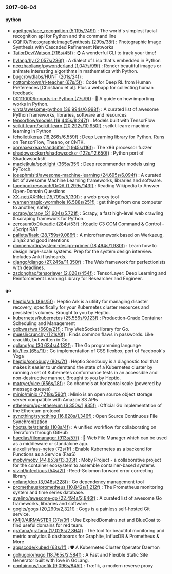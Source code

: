 ### 2017-08-04

#### python
* [ageitgey/face_recognition (5,119s/749f)](https://github.com/ageitgey/face_recognition) : The world's simplest facial recognition api for Python and the command line
* [CQFIO/PhotographicImageSynthesis (299s/38f)](https://github.com/CQFIO/PhotographicImageSynthesis) : Photographic Image Synthesis with Cascaded Refinement Networks
* [TailorDev/Watson (716s/45f)](https://github.com/TailorDev/Watson) : ⌚️ A wonderful CLI to track your time!
* [hylang/hy (2,057s/236f)](https://github.com/hylang/hy) : A dialect of Lisp that's embedded in Python
* [neozhaoliang/pywonderland (1,047s/99f)](https://github.com/neozhaoliang/pywonderland) : Render beautiful images or animate interesting algorithms in mathematics with Python.
* [bugcrowdlabs/HUNT (201s/24f)](https://github.com/bugcrowdlabs/HUNT) : 
* [nottombrown/rl-teacher (67s/5f)](https://github.com/nottombrown/rl-teacher) : Code for Deep RL from Human Preferences [Christiano et al]. Plus a webapp for collecting human feedback
* [00111000/Imports-in-Python (77s/9f)](https://github.com/00111000/Imports-in-Python) : 🐍 A guide on how importing works in Python.
* [vinta/awesome-python (36,994s/6,998f)](https://github.com/vinta/awesome-python) : A curated list of awesome Python frameworks, libraries, software and resources
* [tensorflow/models (19,445s/8,247f)](https://github.com/tensorflow/models) : Models built with TensorFlow
* [scikit-learn/scikit-learn (20,292s/10,950f)](https://github.com/scikit-learn/scikit-learn) : scikit-learn: machine learning in Python
* [fchollet/keras (18,266s/6,559f)](https://github.com/fchollet/keras) : Deep Learning library for Python. Runs on TensorFlow, Theano, or CNTK.
* [xoreaxeaxeax/sandsifter (1,945s/116f)](https://github.com/xoreaxeaxeax/sandsifter) : The x86 processor fuzzer
* [shadowsocksrr/shadowsocksr (122s/12,650f)](https://github.com/shadowsocksrr/shadowsocksr) : Python port of ShadowsocksR
* [maciejkula/spotlight (365s/35f)](https://github.com/maciejkula/spotlight) : Deep recommender models using PyTorch.
* [josephmisiti/awesome-machine-learning (24,695s/6,094f)](https://github.com/josephmisiti/awesome-machine-learning) : A curated list of awesome Machine Learning frameworks, libraries and software.
* [facebookresearch/DrQA (1,299s/143f)](https://github.com/facebookresearch/DrQA) : Reading Wikipedia to Answer Open-Domain Questions
* [XX-net/XX-Net (15,799s/5,130f)](https://github.com/XX-net/XX-Net) : a web proxy tool
* [warner/magic-wormhole (6,588s/251f)](https://github.com/warner/magic-wormhole) : get things from one computer to another, safely
* [scrapy/scrapy (21,904s/5,721f)](https://github.com/scrapy/scrapy) : Scrapy, a fast high-level web crawling & scraping framework for Python.
* [zerosum0x0/koadic (284s/53f)](https://github.com/zerosum0x0/koadic) : Koadic C3 COM Command & Control - JScript RAT
* [pallets/flask (28,759s/9,086f)](https://github.com/pallets/flask) : A microframework based on Werkzeug, Jinja2 and good intentions
* [donnemartin/system-design-primer (18,494s/1,980f)](https://github.com/donnemartin/system-design-primer) : Learn how to design large-scale systems. Prep for the system design interview. Includes Anki flashcards.
* [django/django (27,245s/11,350f)](https://github.com/django/django) : The Web framework for perfectionists with deadlines.
* [zsdonghao/tensorlayer (2,028s/454f)](https://github.com/zsdonghao/tensorlayer) : TensorLayer: Deep Learning and Reinforcement Learning Library for Researcher and Engineer.

#### go
* [heptio/ark (86s/5f)](https://github.com/heptio/ark) : Heptio Ark is a utility for managing disaster recovery, specifically for your Kubernetes cluster resources and persistent volumes. Brought to you by Heptio.
* [kubernetes/kubernetes (25,556s/9,123f)](https://github.com/kubernetes/kubernetes) : Production-Grade Container Scheduling and Management
* [gobwas/ws (660s/21f)](https://github.com/gobwas/ws) : Tiny WebSocket library for Go.
* [muesli/crunchy (121s/0f)](https://github.com/muesli/crunchy) : Finds common flaws in passwords. Like cracklib, but written in Go.
* [golang/go (30,634s/4,132f)](https://github.com/golang/go) : The Go programming language
* [kjk/flex (65s/1f)](https://github.com/kjk/flex) : Go implementation of CSS flexbox, port of Facebook's Yoga
* [heptio/sonobuoy (80s/7f)](https://github.com/heptio/sonobuoy) : Heptio Sonobuoy is a diagnostic tool that makes it easier to understand the state of a Kubernetes cluster by running a set of Kubernetes conformance tests in an accessible and non-destructive manner. Brought to you by Heptio.
* [matryer/vice (656s/18f)](https://github.com/matryer/vice) : Go channels at horizontal scale (powered by message queues)
* [minio/minio (7,718s/590f)](https://github.com/minio/minio) : Minio is an open source object storage server compatible with Amazon S3 APIs
* [ethereum/go-ethereum (6,350s/1,935f)](https://github.com/ethereum/go-ethereum) : Official Go implementation of the Ethereum protocol
* [syncthing/syncthing (16,828s/1,346f)](https://github.com/syncthing/syncthing) : Open Source Continuous File Synchronization
* [hootsuite/atlantis (108s/4f)](https://github.com/hootsuite/atlantis) : A unified workflow for collaborating on Terraform through GitHub
* [hacdias/filemanager (913s/57f)](https://github.com/hacdias/filemanager) : 📁 Web File Manager which can be used as a middleware or standalone app.
* [alexellis/faas-netes (72s/1f)](https://github.com/alexellis/faas-netes) : Enable Kubernetes as a backend for Functions as a Service (FaaS)
* [moby/moby (44,853s/13,303f)](https://github.com/moby/moby) : Moby Project - a collaborative project for the container ecosystem to assemble container-based systems
* [vivint/infectious (54s/2f)](https://github.com/vivint/infectious) : Reed-Solomon forward error correcting library
* [golang/dep (3,948s/228f)](https://github.com/golang/dep) : Go dependency management tool
* [prometheus/prometheus (10,842s/1,212f)](https://github.com/prometheus/prometheus) : The Prometheus monitoring system and time series database.
* [avelino/awesome-go (22,494s/2,846f)](https://github.com/avelino/awesome-go) : A curated list of awesome Go frameworks, libraries and software
* [gogits/gogs (20,290s/2,321f)](https://github.com/gogits/gogs) : Gogs is a painless self-hosted Git service.
* [t94j0/AIRMASTER (37s/3f)](https://github.com/t94j0/AIRMASTER) : Use ExpiredDomains.net and BlueCoat to find useful domains for red team.
* [grafana/grafana (17,028s/2,864f)](https://github.com/grafana/grafana) : The tool for beautiful monitoring and metric analytics & dashboards for Graphite, InfluxDB & Prometheus & More
* [appscode/kubed (63s/1f)](https://github.com/appscode/kubed) : 🛡️ A Kubernetes Cluster Operator Daemon
* [gohugoio/hugo (18,765s/2,584f)](https://github.com/gohugoio/hugo) : A Fast and Flexible Static Site Generator built with love in GoLang.
* [containous/traefik (9,096s/845f)](https://github.com/containous/traefik) : Træfik, a modern reverse proxy
